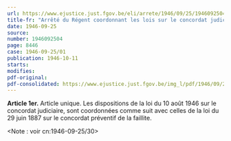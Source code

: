 ```yaml
---
url: https://www.ejustice.just.fgov.be/eli/arrete/1946/09/25/1946092504/justel
title-fr: "Arrêté du Régent coordonnant les lois sur le concordat judiciaire"
date: 1946-09-25
source:
number: 1946092504
page: 8446
case: 1946-09-25/01
publication: 1946-10-11
starts:
modifies:
pdf-original:
pdf-consolidated: https://www.ejustice.just.fgov.be/img_l/pdf/1946/09/25/1946092504_F.pdf
---
```


**Article 1er.** Article unique. Les dispositions de la loi du 10 août 1946 sur le concordat judiciaire, sont coordonnées comme suit avec celles de la loi du 29 juin 1887 sur le concordat préventif de la faillite.

<Note : voir cn:1946-09-25/30>
